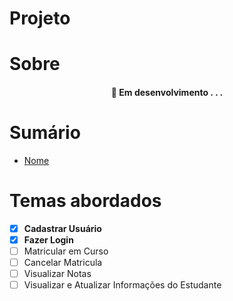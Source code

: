# Projeto



# Sobre 


<h4 align="center"> 
	🚧  Em desenvolvimento . . .
</h4>

# Sumário

* [Nome](link)
  
  
# Temas abordados 

- [x] **Cadastrar Usuário**
- [x] **Fazer Login**
- [ ] Matricular em Curso
- [ ] Cancelar Matricula
- [ ] Visualizar Notas
- [ ] Visualizar e Atualizar Informações do Estudante
